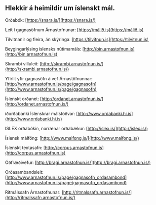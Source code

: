 ## Hlekkir á heimildir um íslenskt mál.

Orðabók: [https://snara.is/](https://snara.is/)

Leit í gagnasöfnum Árnastofnunar: [https://málið.is](https://málið.is)

Tilvitnanir og fleira, án skýringa: [https://tilvitnun.is](https://tilvitnun.is)

Beygingarlýsing íslensks nútímamáls: [http://bin.arnastofnun.is](http://bin.arnastofnun.is)

Skrambi villuleit: [http://skrambi.arnastofnun.is/](http://skrambi.arnastofnun.is/)

Yfirlit yfir gagnasöfn á vef Árnastöfnunnar: [http://www.arnastofnun.is/page/gagnasofn](http://www.arnastofnun.is/page/gagnasofn)

Íslenskt orðanet: [http://ordanet.arnastofnun.is/](http://ordanet.arnastofnun.is/)

íðorðabanki Íslenskrar málstöðvar: [http://www.ordabanki.hi.is](http://www.ordabanki.hi.is)

ISLEX orðabókin, norrænar orðabækur: [http://islex.is/](http://islex.is/)

Íslensk málföng: [http://www.malfong.is/](http://www.malfong.is/)

Íslenskt textasafn: [http://corpus.arnastofnun.is](http://corpus.arnastofnun.is)

Óðfræðivefur: [http://bragi.arnastofnun.is/](http://bragi.arnastofnun.is/)

Orðasambandsleit: [http://www.arnastofnun.is/page/gagnasofn_ordasambond](http://www.arnastofnun.is/page/gagnasofn_ordasambond)

Ritmálssafn Árnastofnunar: [http://ritmalssafn.arnastofnun.is/](http://ritmalssafn.arnastofnun.is/)
